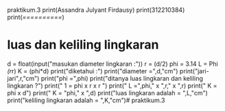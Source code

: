 praktikum.3
print(Assandra Julyant Firdausy)
print(312210384)
print(*==========*)

# luas dan keliling lingkaran
d = float(input("masukan diameter lingkaran :")) 
r = (d/2)
phi = 3.14
L = Phi *(r*r)
K = (phi*d)
print("diketahui :")
print("diameter =",d,"cm")
print("jari-jari",r,"cm")
print("phi =",phi)
print("ditanya luas lingkaran dan keliling lingkaran ?")
print(" 1 = phi x r x r ")
print(" L =",phi," x ",r," x ",r)
print(" K = phi x d")
print(" K = "phi," x ",d)
print("luas lingkaran adalah = ",L,"cm")
print("keliling lingkaran adalah = ",K,"cm")# praktikum.3
